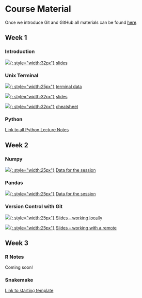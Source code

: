 # Course Material

Once we introduce Git and GitHub all materials can be found [here][course-material].
## Week 1

### Introduction

[![][pdf-icon]{: style="width:32px"}][intro-slides] [slides][intro-slides]
### Unix Terminal

[![][zip-file-icon]{: style="width:25px"}][terminal-data] [terminal data][terminal-data]

[![][pdf-icon]{: style="width:32px"}][terminal-slides] [slides][terminal-slides]

[![][pdf-icon]{: style="width:32px"}][terminal-cheat] [cheatsheet][terminal-cheat]

### Python

[Link to all Python Lecture Notes](https://pp4rs.github.io/pp4rs-python/intro.html)

## Week 2

### Numpy

[![][zip-file-icon]{: style="width:25px"}][numpy-data] [Data for the session][numpy-data]

### Pandas

[![][zip-file-icon]{: style="width:25px"}][pandas-data] [Data for the session][pandas-data]

### Version Control with Git

[![][pdf-icon]{: style="width:25px"}][git-local] [Slides - working locally][git-local]

[![][pdf-icon]{: style="width:25px"}][git-remote] [Slides - working with a remote][git-remote]


## Week 3
### R Notes

Coming soon!

### Snakemake

[Link to starting template][snakemake-start]


[course-material]: https://github.com/pp4rs/2021-uzh-course-material

[intro-slides]: https://github.com/pp4rs/2021-uzh-course-material/raw/main/00-intro/intro.pdf
[terminal-data]: https://github.com/pp4rs/2021-uzh-course-material/raw/main/01-terminal/terminal-data.zip
[terminal-slides]: https://github.com/pp4rs/2021-uzh-course-material/raw/main/01-terminal/slides.pdf
[terminal-cheat]: https://github.com/pp4rs/2021-uzh-course-material/raw/main/01-terminal/cheat-sheet.pdf

[numpy-data]:  https://github.com/pp4rs/2021-uzh-course-material/raw/main/02-python-numpy/data.zip
[pandas-data]: https://github.com/pp4rs/2021-uzh-course-material/raw/main/03-python-pandas/data.zip

[git-local]: https://github.com/pp4rs/2021-uzh-course-material/raw/main/08-version-control/git-local.pdf
[git-remote]: https://github.com/pp4rs/2021-uzh-course-material/raw/main/08-version-control/git-remote.pdf

[snakemake-start]: https://github.com/pp4rs/workflows-snakemake-novice

[pdf-icon]:      https://image.flaticon.com/icons/png/512/35/35653.png
[zip-file-icon]: https://cdn.onlinewebfonts.com/svg/img_261112.png
[ipynb-icon]:    https://cdn1.iconfinder.com/data/icons/file-format-set/64/2878-512.png
[data-icon]:     https://cdn3.iconfinder.com/data/icons/servers-database-11/24/database_download_data_storage-512.png

